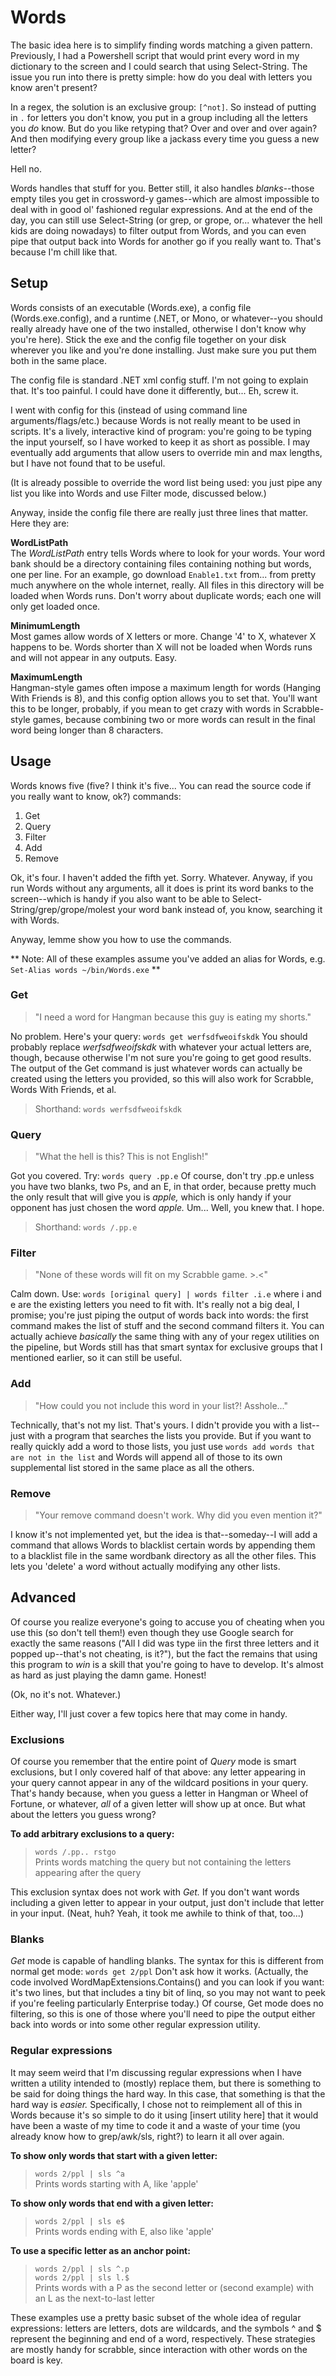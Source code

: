 Words
=====

The basic idea here is to simplify finding words matching a given pattern. Previously, I had a Powershell script that would print every word in my dictionary to the screen and I could search that using Select-String. The issue you run into there is pretty simple: how do you deal with letters you know aren't present?

In a regex, the solution is an exclusive group: `[^not]`. So instead of putting in `.` for letters you don't know, you put in a group including all the letters you *do* know. But do you like retyping that? Over and over and over again? And then modifying every group like a jackass every time you guess a new letter?

Hell no.

Words handles that stuff for you. Better still, it also handles *blanks*--those empty tiles you get in crossword-y games--which are almost impossible to deal with in good ol' fashioned regular expressions. And at the end of the day, you can still use Select-String (or grep, or grope, or... whatever the hell kids are doing nowadays) to filter output from Words, and you can even pipe that output back into Words for another go if you really want to. That's because I'm chill like that.

## Setup ##

Words consists of an executable (Words.exe), a config file (Words.exe.config), and a runtime (.NET, or Mono, or whatever--you should really already have one of the two installed, otherwise I don't know why you're here). Stick the exe and the config file together on your disk wherever you like and you're done installing. Just make sure you put them both in the same place.

The config file is standard .NET xml config stuff. I'm not going to explain that. It's too painful. I could have done it differently, but... Eh, screw it.

I went with config for this (instead of using command line arguments/flags/etc.) because Words is not really meant to be used in scripts. It's a lively, interactive kind of program: you're going to be typing the input yourself, so I have worked to keep it as short as possible. I may eventually add arguments that allow users to override min and max lengths, but I have not found that to be useful.

(It is already possible to override the word list being used: you just pipe any list you like into Words and use Filter mode, discussed below.)

Anyway, inside the config file there are really just three lines that matter. Here they are:

**WordListPath**  
The *WordListPath* entry tells Words where to look for your words. Your word bank should be a directory containing files containing nothing but words, one per line. For an example, go download `Enable1.txt` from... from pretty much anywhere on the whole internet, really. All files in this directory will be loaded when Words runs. Don't worry about duplicate words; each one will only get loaded once.

**MinimumLength**  
Most games allow words of X letters or more. Change '4' to X, whatever X happens to be. Words shorter than X will not be loaded when Words runs and will not appear in any outputs. Easy.

**MaximumLength**  
Hangman-style games often impose a maximum length for words (Hanging With Friends is 8), and this config option allows you to set that. You'll want this to be longer, probably, if you mean to get crazy with words in Scrabble-style games, because combining two or more words can result in the final word being longer than 8 characters. 

## Usage ##

Words knows five (five? I think it's five... You can read the source code if you really want to know, ok?) commands:

1. Get
2. Query
3. Filter
4. Add
5. Remove

Ok, it's four. I haven't added the fifth yet. Sorry. Whatever. Anyway, if you run Words without any arguments, all it does is print its word banks to the screen--which is handy if you also want to be able to Select-String/grep/grope/molest your word bank instead of, you know, searching it with Words.

Anyway, lemme show you how to use the commands.

** Note: All of these examples assume you've added an alias for Words, e.g. `Set-Alias words ~/bin/Words.exe` **

### Get
> "I need a word for Hangman because this guy is eating my shorts."

No problem. Here's your query: `words get werfsdfweoifskdk` You should probably replace *werfsdfweoifskdk* with whatever your actual letters are, though, because otherwise I'm not sure you're going to get good results. The output of the Get command is just whatever words can actually be created using the letters you provided, so this will also work for Scrabble, Words With Friends, et al.

> Shorthand: `words werfsdfweoifskdk`

### Query
> "What the hell is this? This is not English!"

Got you covered. Try: `words query .pp.e` Of course, don't try .pp.e unless you have two blanks, two Ps, and an E, in that order, because pretty much the only result that will give you is *apple,* which is only handy if your opponent has just chosen the word *apple.* Um... Well, you knew that. I hope.

> Shorthand: `words /.pp.e`

### Filter
> "None of these words will fit on my Scrabble game. >.<"

Calm down. Use: `words [original query] | words filter .i.e` where i and e are the existing letters you need to fit with. It's really not a big deal, I promise; you're just piping the output of words back into words: the first command makes the list of stuff and the second command filters it. You can actually achieve *basically* the same thing with any of your regex utilities on the pipeline, but Words still has that smart syntax for exclusive groups that I mentioned earlier, so it can still be useful.

### Add
> "How could you not include this word in your list?! Asshole..."

Technically, that's not my list. That's yours. I didn't provide you with a list--just with a program that searches the lists you provide. But if you want to really quickly add a word to those lists, you just use `words add words that are not in the list` and Words will append all of those to its own supplemental list stored in the same place as all the others.

### Remove
> "Your remove command doesn't work. Why did you even mention it?"

I know it's not implemented yet, but the idea is that--someday--I will add a command that allows Words to blacklist certain words by appending them to a blacklist file in the same wordbank directory as all the other files. This lets you 'delete' a word without actually modifying any other lists. 

## Advanced ##

Of course you realize everyone's going to accuse you of cheating when you use this (so don't tell them!) even though they use Google search for exactly the same reasons ("All I did was type iin the first three letters and it popped up--that's not cheating, is it?"), but the fact the remains that using this program to *win* is a skill that you're going to have to develop. It's almost as hard as just playing the damn game. Honest!

(Ok, no it's not. Whatever.)

Either way, I'll just cover a few topics here that may come in handy.

### Exclusions

Of course you remember that the entire point of *Query* mode is smart exclusions, but I only covered half of that above: any letter appearing in your query cannot appear in any of the wildcard positions in your query. That's handy because, when you guess a letter in Hangman or Wheel of Fortune, or whatever, *all* of a given letter will show up at once. But what about the letters you guess wrong?

**To add arbitrary exclusions to a query:**

> `words /.pp.. rstgo`  
> Prints words matching the query but not containing the letters appearing after the query

This exclusion syntax does not work with *Get.* If you don't want words including a given letter to appear in your output, just don't include that letter in your input. (Neat, huh? Yeah, it took me awhile to think of that, too...)

### Blanks

*Get* mode is capable of handling blanks. The syntax for this is different from normal get mode: `words get 2/ppl` Don't ask how it works. (Actually, the code involved WordMapExtensions.Contains() and you can look if you want: it's two lines, but that includes a tiny bit of linq, so you may not want to peek if you're feeling particularly Enterprise today.) Of course, Get mode does no filtering, so this is one of those where you'll need to pipe the output either back into words or into some other regular expression utility.

### Regular expressions

It may seem weird that I'm discussing regular expressions when I have written a utility intended to (mostly) replace them, but there is something to be said for doing things the hard way. In this case, that something is that the hard way is *easier.* Specifically, I chose not to reimplement all of this in Words because it's so simple to do it using [insert utility here] that it would have been a waste of my time to code it and a waste of your time (you already know how to grep/awk/sls, right?) to learn it all over again. 

**To show only words that start with a given letter:**

> `words 2/ppl | sls ^a`  
> Prints words starting with A, like 'apple'

**To show only words that end with a given letter:**

> `words 2/ppl | sls e$`  
> Prints words ending with E, also like 'apple'

**To use a specific letter as an anchor point:**

> `words 2/ppl | sls ^.p`  
> `words 2/ppl | sls l.$`  
> Prints words with a P as the second letter or (second example) with an L as the next-to-last letter

These examples use a pretty basic subset of the whole idea of regular expressions: letters are letters, dots are wildcards, and the symbols ^ and $ represent the beginning and end of a word, respectively. These strategies are mostly handy for scrabble, since interaction with other words on the board is key.
